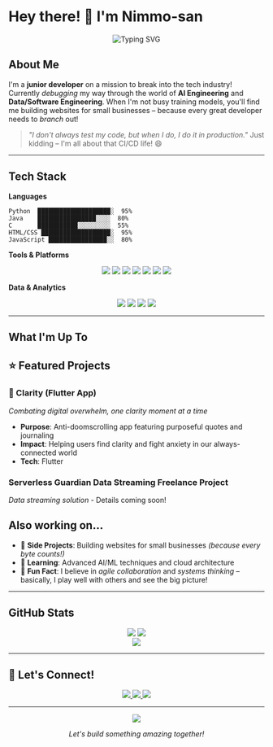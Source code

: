 <!--
**Nimmo-san/Nimmo-san** is a ✨ _special_ ✨ repository because its `README.md` (this file) appears on your GitHub profile.

Here are some ideas to get you started:

- 🔭 I’m currently working on ...
- 🌱 I’m currently learning ...
- 👯 I’m looking to collaborate on ...
- 🤔 I’m looking for help with ...
- 💬 Ask me about ...
- 📫 How to reach me: ...
- 😄 Pronouns: ...
- ⚡ Fun fact: ...
-->

# Hey there! 👋 I'm Nimmo-san

<div align="center">
  <img src="https://readme-typing-svg.herokuapp.com?font=Fira+Code&pause=1000&color=36BCF7&center=true&vCenter=true&width=435&lines=Junior+Developer+%7C+AI+Enthusiast;Data+%26+Software+Engineering;Building+the+Future%2C+One+Commit+at+a+Time" alt="Typing SVG" />
</div>

## About Me

I'm a **junior developer** on a mission to break into the tech industry! Currently *debugging* my way through the world of **AI Engineering** and **Data/Software Engineering**. When I'm not busy training models, you'll find me building websites for small businesses – because every great developer needs to *branch* out! 

> *"I don't always test my code, but when I do, I do it in production."* Just kidding – I'm all about that CI/CD life! 😄

---

## Tech Stack

**Languages**
```
Python  ████████████████████░  95%
Java    ████████████████░░░░  80%
C       ███████████░░░░░░░░░  55%
HTML/CSS ███████████████████░  95%
JavaScript ████████████████░░  80%
```

**Tools & Platforms**
<p align="center">
  <img src="https://img.shields.io/badge/AWS-232F3E?style=for-the-badge&logo=amazon-aws&logoColor=white" />
  <img src="https://img.shields.io/badge/Azure-0078D4?style=for-the-badge&logo=microsoft-azure&logoColor=white" />
  <img src="https://img.shields.io/badge/Docker-2496ED?style=for-the-badge&logo=docker&logoColor=white" />
  <img src="https://img.shields.io/badge/Git-F05032?style=for-the-badge&logo=git&logoColor=white" />
  <img src="https://img.shields.io/badge/Jenkins-D24939?style=for-the-badge&logo=jenkins&logoColor=white" />
  <img src="https://img.shields.io/badge/Terraform-623CE4?style=for-the-badge&logo=terraform&logoColor=white" />
  <img src="https://img.shields.io/badge/Flutter-623CE4?style=for-the-badge&logo=flutter&logoColor=white" />
</p>

**Data & Analytics**
<p align="center">
  <img src="https://img.shields.io/badge/SQL-4479A1?style=for-the-badge&logo=mysql&logoColor=white" />
  <img src="https://img.shields.io/badge/PostgreSQL-336791?style=for-the-badge&logo=postgresql&logoColor=white" />
  <img src="https://img.shields.io/badge/NoSQL-4DB33D?style=for-the-badge&logo=mongodb&logoColor=white" />
  <img src="https://img.shields.io/badge/Power_BI-F2C811?style=for-the-badge&logo=power-bi&logoColor=black" />
</p>

---

## What I'm Up To

## ⭐ Featured Projects

### 🧘 Clarity (Flutter App)
*Combating digital overwhelm, one clarity moment at a time*
- **Purpose**: Anti-doomscrolling app featuring purposeful quotes and journaling
- **Impact**: Helping users find clarity and fight anxiety in our always-connected world
- **Tech**: Flutter <!-- [i can mention tools] -->

### Serverless Guardian Data Streaming Freelance Project
*Data streaming solution* - Details coming soon!

## Also working on...

- 🔭 **Side Projects**: Building websites for small businesses *(because every byte counts!)*
- 🌱 **Learning**: Advanced AI/ML techniques and cloud architecture
- 🎪 **Fun Fact**: I believe in *agile collaboration* and *systems thinking* – basically, I play well with others and see the big picture!

---

## GitHub Stats

<div align="center">
  <img src="https://github-readme-stats.vercel.app/api?username=Nimmo-san&theme=radical&hide_border=true&include_all_commits=false&count_private=false" />
  <img src="https://github-readme-streak-stats.herokuapp.com/?user=Nimmo-san&theme=radical&hide_border=true" />
</div>

<div align="center">
  <img src="https://github-readme-stats.vercel.app/api/top-langs/?username=Nimmo-san&theme=radical&hide_border=true&include_all_commits=false&count_private=false&layout=compact" />
</div>

---

## 🤝 Let's Connect!

<p align="center">
  <a href="mailto:natu.okubet@gmail.com">
    <img src="https://img.shields.io/badge/Email-D14836?style=for-the-badge&logo=gmail&logoColor=white" />
  </a>
  <a href="https://linkedin.com/in/natu-okubet">
    <img src="https://img.shields.io/badge/LinkedIn-0077B5?style=for-the-badge&logo=linkedin&logoColor=white" />
  </a>
  <!-- <a href="https://twitter.com/your-handle">
    <img src="https://img.shields.io/badge/Twitter-1DA1F2?style=for-the-badge&logo=twitter&logoColor=white" />
  </a> -->
  <a href="https://nimmo-san.github.io/my-portfolio">
    <img src="https://img.shields.io/badge/Portfolio-000000?style=for-the-badge&logo=About.me&logoColor=white" />
  </a>
</p>

---

<div align="center">
  <img src="https://komarev.com/ghpvc/?username=Nimmo-san&color=blueviolet&style=flat-square&label=Profile+Views" />
  
  *Let's build something amazing together!*
</div>
